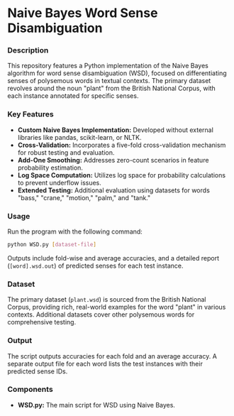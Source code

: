# Naive Bayes Word Sense Disambiguation

### Description

This repository features a Python implementation of the Naive Bayes algorithm for word sense disambiguation (WSD), focused on differentiating senses of polysemous words in textual contexts. The primary dataset revolves around the noun "plant" from the British National Corpus, with each instance annotated for specific senses.

### Key Features

- **Custom Naive Bayes Implementation:** Developed without external libraries like pandas, scikit-learn, or NLTK.
- **Cross-Validation:** Incorporates a five-fold cross-validation mechanism for robust testing and evaluation.
- **Add-One Smoothing:** Addresses zero-count scenarios in feature probability estimation.
- **Log Space Computation:** Utilizes log space for probability calculations to prevent underflow issues.
- **Extended Testing:** Additional evaluation using datasets for words "bass," "crane," "motion," "palm," and "tank."

### Usage

Run the program with the following command:
```sh
python WSD.py [dataset-file]
```
Outputs include fold-wise and average accuracies, and a detailed report (`[word].wsd.out`) of predicted senses for each test instance.

### Dataset

The primary dataset (`plant.wsd`) is sourced from the British National Corpus, providing rich, real-world examples for the word "plant" in various contexts. Additional datasets cover other polysemous words for comprehensive testing.

### Output

The script outputs accuracies for each fold and an average accuracy. A separate output file for each word lists the test instances with their predicted sense IDs.

### Components

- **WSD.py:** The main script for WSD using Naive Bayes.
